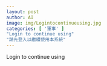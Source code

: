 ```yaml
---
layout: post
author: AI
image: img/Logintocontinueusing.jpg
categories: [ '軍事' ]
"Login to continue using"
"請先登入以繼續使用本系統"
---
```

Login to continue using